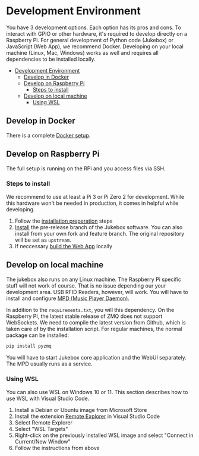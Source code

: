 # Development Environment

You have 3 development options. Each option has its pros and cons. To interact with GPIO or other hardware, it's required to develop directly on a Raspberry Pi. For general development of Python code (Jukebox) or JavaScript (Web App), we recommend Docker. Developing on your local machine (Linux, Mac, Windows) works as well and requires all dependencies to be installed locally.

- [Development Environment](#development-environment)
  - [Develop in Docker](#develop-in-docker)
  - [Develop on Raspberry Pi](#develop-on-raspberry-pi)
    - [Steps to install](#steps-to-install)
  - [Develop on local machine](#develop-on-local-machine)
    - [Using WSL](#using-wsl)

## Develop in Docker

There is a complete [Docker setup](./docker.md).

## Develop on Raspberry Pi

The full setup is running on the RPi and you access files via SSH.

### Steps to install

We recommend to use at least a Pi 3 or Pi Zero 2 for development. While this hardware won\'t be needed in production, it comes in helpful while developing.

1. Follow the [installation preperation](../builders/installation.md#install-raspberry-pi-os-lite) steps
1. [Install](../builders/installation.md#development) the pre-release branch of the Jukebox software. You can also install from your own fork and feature branch. The original repository will be set as `upstream`.
1. If neccessary [build the Web App](./webapp.md) locally

## Develop on local machine

The jukebox also runs on any Linux machine. The Raspberry Pi specific stuff will not work of course. That is no issue depending our your development area. USB RFID Readers, however, will work. You will have to install and configure [MPD (Music Player Daemon)](https://www.musicpd.org/).

In addition to the `requirements.txt`, you will this dependency. On the Raspberry PI, the latest stable release of ZMQ does not support WebSockets. We need to compile the latest version from Github, which is taken care of by the installation script. For regular machines, the normal package can be installed:

``` bash
pip install pyzmq
```

You will have to start Jukebox core application and the WebUI separately. The MPD usually runs as a service.

### Using WSL

You can also use WSL on Windows 10 or 11. This section describes how to use WSL with Visual Studio Code.

1. Install a Debian or Ubuntu image from Microsoft Store
2. Install the extension [Remote Explorer](https://marketplace.visualstudio.com/items?itemName=ms-vscode.remote-explorer) in Visual Studio Code
3. Select Remote Explorer
4. Select "WSL Targets"
5. Right-click on the previously installed WSL image and select "Connect in Current/New Window"
6. Follow the instructions from above
